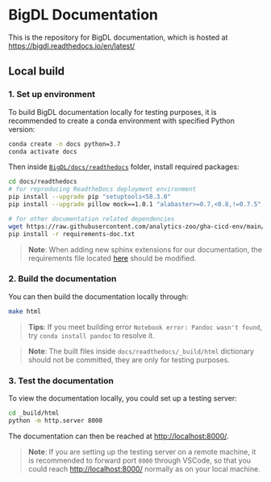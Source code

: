 # BigDL Documentation
This is the repository for BigDL documentation, which is hosted at https://bigdl.readthedocs.io/en/latest/
## Local build
### 1. Set up environment
To build BigDL documentation locally for testing purposes, it is recommended to create a conda environment with specified Python version:

```bash
conda create -n docs python=3.7
conda activate docs
```

Then inside [`BigDL/docs/readthedocs`](.) folder, install required packages:

```bash
cd docs/readthedocs
# for reproducing ReadtheDocs deployment environment
pip install --upgrade pip "setuptools<58.3.0"
pip install --upgrade pillow mock==1.0.1 "alabaster>=0.7,<0.8,!=0.7.5" commonmark==0.9.1 recommonmark==0.5.0 sphinx sphinx-rtd-theme "readthedocs-sphinx-ext<2.3"

# for other documentation related dependencies
wget https://raw.githubusercontent.com/analytics-zoo/gha-cicd-env/main/python-requirements/requirements-doc.txt
pip install -r requirements-doc.txt
```
> **Note**: When adding new sphinx extensions for our documentation, the requirements file located [here](https://raw.githubusercontent.com/analytics-zoo/gha-cicd-env/main/python-requrirements/requirements-doc.txt) should be modified.
### 2. Build the documentation
You can then build the documentation locally through:
```bash
make html
```
> **Tips**: If you meet building error `Notebook error: Pandoc wasn't found`, try `conda install pandoc` to resolve it.

> **Note**: The built files inside `docs/readthedocs/_build/html` dictionary should not be committed, they are only for testing purposes.

### 3. Test the documentation
To view the documentation locally, you could set up a testing server:
```bash
cd _build/html
python -m http.server 8000
```
The documentation can then be reached at [http://localhost:8000/](http://localhost:8000/).

> **Note**: If you are setting up the testing server on a remote machine, it is recommended to forward port `8000` through VSCode, so that you could reach [http://localhost:8000/](http://localhost:8000/) normally as on your local machine.